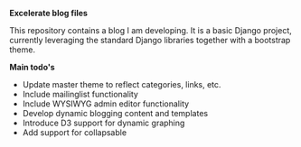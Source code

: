 <b>Excelerate blog files</b>
<p>This repository contains a blog I am developing. It is a basic Django project, currently leveraging the standard Django libraries together with a bootstrap theme.</p>

<b>Main todo's</b>
<ul>
  <li>Update master theme to reflect categories, links, etc. </li>
  <li>Include mailinglist functionality</li>
  <li>Include WYSIWYG admin editor functionality</li>
  <li>Develop dynamic blogging content and templates</li>
  <li>Introduce D3 support for dynamic graphing</li>
  <li>Add support for collapsable </li>
</ul>
